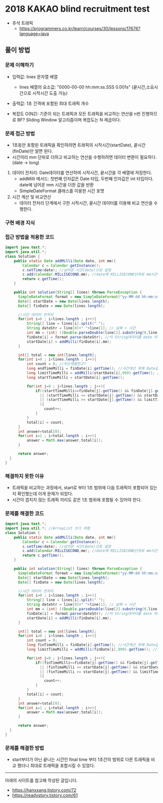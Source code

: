 # 2018 KAKAO blind recruitment test

- 추석 트래픽
  - https://programmers.co.kr/learn/courses/30/lessons/17676?language=java

## 풀이 방법

### 문제 이해하기

- 입력값: lines 문자열 배열
  - lines 배열의 요소값: "0000-00-00 hh:mm:ss.SSS 0.001s" (끝시간,소요시간으로 시작시간 도출 가능)
- 출력값: 1초 간격에 포함된 최대 트래픽 개수

- 복잡도 O(N2): 기준이 되는 트래픽과 모든 트래픽을 비교하는 연산을 n번 진행하므로 BF? Sliding Window 알고리즘이며 복잡도는 N 제곱이다.

### 문제 접근 방법

- 1초동안 포함된 트래픽을 확인하려면 트래픽의 시작시간(startDate), 끝시간(finDate)만 알면 된다.
- 시간끼리 mm 단위로 더하고 비교하는 연산을 수행하려면 데이터 변환이 필요하다. (date -> long)

1. 데이터 전처리: Date데이터를 연산하여 시작시간, 끝시간을 각 배열에 저장한다.
   - addMilli 메서드: 첫번째 인자값은 Date 타입, 두번째 인자값은 int 타입이다. date에 넘어온 mm 시간을 더한 값을 반환
   - SimpleDateFormat 클래스를 이용한 시간 포맷
2. 시간 계산 및 비교연산
   - 데이터 전처리 단계에서 구한 시작시간, 끝시간 데이터를 이용해 비교 연산을 수행한다.

### 구현 배경 지식

### 접근 방법을 적용한 코드

```java
import java.text.*;
import java.util.*;
class Solution {
    public static Date addMilli(Date date, int mm){
        Calendar c = Calendar.getInstance();
        c.setTime(date); //넘어온 시간(date)으로 설정
        c.add(Calendar.MILLISECOND,mm); //date에 MILLISECOND단위로 mm시간을 더한다. 이때 mm은 정수
        return c.getTime();
    }

    public int solution(String[] lines) throws ParseException {
      SimpleDateFormat format = new SimpleDateFormat("yy-MM-dd hh:mm:ss.SSS");
      Date[] startDate = new Date[lines.length];
      Date[] finDate = new Date[lines.length];

      //시간 데이터 전처리
      for(int i=0 ; i<lines.length ; i++){
          String[] line = lines[i].split(" ");
          String dateStr = line[0]+" "+line[1]; // 날짜 + 시간
          int mm = (int) ((Double.parseDouble(line[2].substring(0,line[2].length()-1)) * -1000) +1);
          finDate[i] = format.parse(dateStr); //이 String데이터를 date 타입으로 변환해주나?
          startDate[i] = addMilli(finDate[i],mm);
      }

      int[] total = new int[lines.length];
      for(int i=0 ; i<lines.length ; i++){
          int count = 0; //무슨역할인고?
          long endTimeMilli = finDate[i].getTime(); //시간계산 위해 Date값을 long으로 변환
          long limitTimeMilli = addMilli(startDate[i],999).getTime(); //1초 최대범위
          long startTimeMilli = startDate[i].getTime();

          for(int j=0 ; j<lines.length ; j++){
              if((startTimeMilli<=finDate[j].getTime() && finDate[j].getTime() <= limitTimeMilli)
                || (startTimeMilli <= startDate[j].getTime() && startDate[j].getTime() <= limitTimeMilli)
                || (startTimeMilli >= startDate[j].getTime() && limitTimeMilli<= finDate[j].getTime())
                ){
                  count++;
              }
          }
          total[i] = count;
      }
      int answer=total[0];
      for(int i=1 ; i<total.length ; i++){
          answer = Math.max(answer,total[i]);
      }

      return answer;
  }
}
```

### 해결하지 못한 이유

- 트래픽을 비교하는 과정에서, start로 부터 1초 범위에 다음 트래픽이 포함되어 있는지 확인했는데 이게 문제가 되었다.
- 시간이 겹치지 않는 트래픽 끼리도 같은 1초 범위에 포함될 수 있어야 한다.

### 문제를 해결한 코드

```java
import java.text.*;
import java.util.*; //ArrayList 쓰기 위함
class Solution {
    public static Date addMilli(Date date, int mm){
        Calendar c = Calendar.getInstance();
        c.setTime(date); //넘어온 시간(date)으로 설정
        c.add(Calendar.MILLISECOND,mm); //date에 MILLISECOND단위로 mm시간을 더한다. 이때 mm은 정수
        return c.getTime();
    }

    public int solution(String[] lines) throws ParseException {
      SimpleDateFormat format = new SimpleDateFormat("yy-MM-dd hh:mm:ss.SSS");
      Date[] startDate = new Date[lines.length];
      Date[] finDate = new Date[lines.length];

      //시간 데이터 전처리
      for(int i=0 ; i<lines.length ; i++){
          String[] line = lines[i].split(" ");
          String dateStr = line[0]+" "+line[1]; // 날짜 + 시간
          int mm = (int) ((Double.parseDouble(line[2].substring(0,line[2].length()-1)) * -1000) +1);
          finDate[i] = format.parse(dateStr); //이 String데이터를 date 타입으로 변환해주나?
          startDate[i] = addMilli(finDate[i],mm);
      }

      int[] total = new int[lines.length];
      for(int i=0 ; i<lines.length ; i++){
          int count = 0;
          long finTimeMilli = finDate[i].getTime(); //시간계산 위해 Date값을 long으로 변환
          long limitTimeMilli = addMilli(finDate[i],999).getTime(); //1초 최대범위

          for(int j=0 ; j<lines.length ; j++){
              if((finTimeMilli<=finDate[j].getTime() && finDate[j].getTime() <= limitTimeMilli)
                || (finTimeMilli <= startDate[j].getTime() && startDate[j].getTime() <= limitTimeMilli)
                || (finTimeMilli >= startDate[j].getTime() && limitTimeMilli<= finDate[j].getTime())
                ){
                  count++;
              }
          }
          total[i] = count;
      }
      int answer=total[0];
      for(int i=1 ; i<total.length ; i++){
          answer = Math.max(answer,total[i]);
      }

      return answer;
  }
}

```

### 문제를 해결한 방법

- start부터가 아닌 끝나는 시간인 final time 부터 1초간의 범위로 다른 트래픽을 비교 했더니 최대로 트래픽을 포함시킬 수 있었다.

---

아래의 사이트를 참고해 작성된 글입니다.

- https://hanxxang.tistory.com/72
- https://readystory.tistory.com/61
